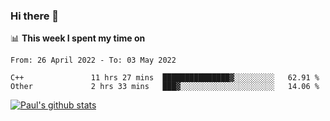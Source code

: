 ### Hi there 👋

📊 **This week I spent my time on**
<!--START_SECTION:waka-->

```text
From: 26 April 2022 - To: 03 May 2022

C++               11 hrs 27 mins  ███████████████▓░░░░░░░░░   62.91 %
Other             2 hrs 33 mins   ███▓░░░░░░░░░░░░░░░░░░░░░   14.06 %
```

<!--END_SECTION:waka-->


[![Paul's github stats](https://github-readme-stats.vercel.app/api?username=mickeyouyou&theme=dracula&show_icons=true)](https://github.com/anuraghazra/github-readme-stats)
